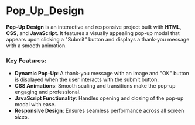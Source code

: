 # Pop_Up_Design
**Pop-Up Design** is an interactive and responsive project built with **HTML**, **CSS**, and **JavaScript**. It features a visually appealing pop-up modal that appears upon clicking a "Submit" button and displays a thank-you message with a smooth animation.  

### Key Features:  
- **Dynamic Pop-Up**: A thank-you message with an image and "OK" button is displayed when the user interacts with the submit button.  
- **CSS Animations**: Smooth scaling and transitions make the pop-up engaging and professional.  
- **JavaScript Functionality**: Handles opening and closing of the pop-up modal with ease.  
- **Responsive Design**: Ensures seamless performance across all screen sizes. 
